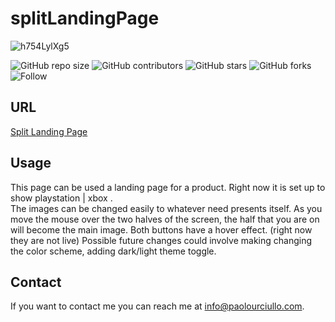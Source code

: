 # splitLandingPage

![h754LylXg5](https://user-images.githubusercontent.com/67667160/112915555-82602800-90cc-11eb-9169-a5f0845c7b32.gif)


![GitHub repo size](https://img.shields.io/github/repo-size/paolourciullo/splitLandingPage)
![GitHub contributors](https://img.shields.io/github/contributors/paolourciullo/splitLandingPage)
![GitHub stars](https://img.shields.io/github/stars/paolourciullo/splitLandingPage?style=social)
![GitHub forks](https://img.shields.io/github/forks/paolourciullo/splitLandingPage?style=social)
![Follow](https://img.shields.io/twitter/follow/paolo__init__?style=social)

## URL
[Split Landing Page](https://paolourciullo.github.io/splitLandingPage/)

## Usage
This page can be used a landing page for a product.  Right now it is set up to show playstation | xbox .  
The images can be changed easily to whatever need presents itself.  As you move the mouse over the two halves of the screen, the half that you are on will become the main image.  Both buttons have a hover effect.  (right now they are not live) Possible future changes could involve 
making changing the color scheme, adding dark/light theme toggle.  



## Contact

If you want to contact me you can reach me at <info@paolourciullo.com>.
